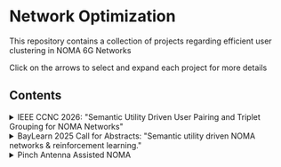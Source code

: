 # Network Optimization

This repository contains a collection of projects regarding efficient user clustering in NOMA 6G Networks

Click on the arrows to select and expand each project for more details

## Contents

<details>
    <summary>IEEE CCNC 2026: "Semantic Utility Driven User Pairing and Triplet Grouping for NOMA Networks"</summary>

- **Folder**: [SG-NOMA](./SG-NOMA/)
- **Slides**: [NOMA Proposal](https://docs.google.com/presentation/d/1_N1oKkR_PmWWJWkS9RF0X-JVHOiJuH3OqhkIK069pV0/edit?usp=sharing)
- **Notes**: [Research Notes](https://docs.google.com/document/d/14G8pNsJsSaJc02iIsvGAqQGKgUyCtUJMqTkqEhJl50w/edit?usp=sharing)
- **Simulations**:
    - [randPoints](./randPoints.m): Generates random points across a 2D plane
    - [bruteForce](./bruteForce.m): Baseline protocol, returns the best possible utility
    - [NOMA2](./NOMA2.m): Pairs users and returns utilities for all researched algorithms
    - [NOMA3](./NOMA3.m): Groups users in triplets and returns utilities for all researched algorithms
    - [etaRayleigh](./etaRayleigh.m): Utilities as a function of path loss exponent and Rayleigh fading
    - [powerNoise](./powerNoise.m): Utilities as a function of power P and noise N0
- **Summary**: This paper looks into optimal algorithms for user pairing and triplet grouping in Non-Orthogonal Multiple Access (NOMA) wireless systems, aiming to maximize total utility by unifying channel characteristics with semantic relevance. As 6G wireless systems move toward task-oriented communication, it becomes increasingly important to consider the meaning and importance of user data in resource allocation. We evaluate several existing algorithms including brute force, Hungarian, and greedy approaches under a utility model that incorporates semantic value. Our study show that many traditional algorithms, designed without semantics in mind, perform suboptimally in this setting. Therefore, we propose a greedy algorithm called Semantic Greedy NOMA (SG-NOMA) that considers both channel diversity and semantic value, and demonstrate through simulations that it closely approximates brute force performance with significantly lower complexity. These findings highlight the importance of integrating semantic considerations into user grouping strategies for 6G wireless NOMA deployments.

</details>

<details>
    <summary>BayLearn 2025 Call for Abstracts: "Semantic utility driven NOMA networks & reinforcement learning."</summary>

- **Folder**: [q-learning](./q-learning/)
- **Simulations**:
    - In Progress
- **Summary**: Non-Orthogonal Multiple Access (NOMA) systems allow simultaneous communication among users with varying channel conditions, maximizing spectral efficiency via power-domain multiplexing. Traditional user pairing methods, such as greedy algorithms, optimize based on distance and fading, but overlook the content-level importance of the transmitted data. In this work, we propose a reinforcement learning framework for semantic-aware user pairing, where a Q-learning agent learns to group users by jointly considering physical channel conditions and the semantic value of their data. Users transmitting more meaningful or application-critical information are prioritized in pairing, leading to improved network performance from both spectral and content perspectives. We simulate a 10-user environment with randomized channel conditions and semantic priorities, and train the agent over 1000+ episodes. Preliminary results show that the learned policy captures pairing patterns similar to greedy baselines while offering greater adaptability for dynamic user and traffic profiles. This approach reflects a key design goal of 6G networks, to intelligently allocate resources based on both signal quality and data importance, and offers a path toward maximizing overall utility in future wireless systems.

</details>

<details>
    <summary>Pinch Antenna Assisted NOMA</summary>

- **Folder**: [pinch-antenna](./pinch-antenna/)
- **Simulations**:
    - In Progress
- **Summary**: Simulation framework for Pinch Antenna Assisted NOMA, where conventional NOMA is enhanced using strategically placed pinch antennas, boosting user channel gains. Base station communicates with multiple users, pinch antennas provide further amplified signals based on user proximity, thus increasing effective gains relative to baseline channel gains. The setup provides a foundation for scaling larger networks with more users + antennas, enabling realistic antenna assisted user pairing and grouping strategies in 6G wireless systems and beyond.

</details>
